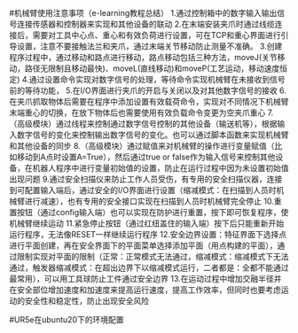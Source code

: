 #机械臂使用注意事项（e-learning教程总结）
1.通过控制箱中的数字输入输出信号连接传感器和控制器来实现和其他设备的联动
2.在末端安装夹爪时通过线缆连接后，需要对工具中心点、重心和有效负荷进行设置，可在TCP和重心界面进行引导设置，注意不要接触法兰和夹爪，通过末端关节移动防止测量不准确。
3.创建程序过程中，通过移动和路点进行移动，路点移动包括三种方法，moveJ(关节移动，路径无限制且移动最快)、moveL(直线移动)和moveP(工艺运动，移动速度恒定)
4.通过设置命令实现对数字信号的处理，等待命令实现机械臂在未接收到信号前的等待功能，
5.在I/O界面进行夹爪的开启与关闭以及对其他数字信号的接收
6.在夹爪抓取物体后需要在程序中添加设置有效载荷命令，实现对不同情况下机械臂末端重心的切换，在放下物体后也需要使用有效负载命令变更为空夹爪重心
7.（高级模块）通过线程来控制通过数字信号控制的其他设备（输送机等），根据输入数字信号的变化来控制输出数字信号的变化。也可以通过脚本函数来实现机械臂和其他设备的同步
8.（高级模块）通过赋值来对机械臂的操作进行变量赋值（比如移动到A点时设置A=True），然后通过true or false作为输入信号来控制其他设备，在机器人程序中进行变量初始值的设置，防止在运行过程中因为未设置初始值出现问题
9.通过安全扫描仪来防止工作人员受伤，有专用的安全扫描仪器，连接到可配置输入端后，通过安全的I/O界面进行设置（缩减模式：在扫描到人员时机械臂进行减速），也有专用的安全接口实现在扫描到人员时机械臂完全停止
10.重置按钮（通过config输入端）也可以实现在防护进行重置，按下即可恢复程序，使机械臂继续运动
11.紧急停止按钮（通过红纽盖住的输入端）按下后只能重新开始运行程序，无法像RESET一样继续运行程序
12.安全边界设置：特征界面下选择点进行平面创建，再在安全界面下的平面菜单选择添加平面（用点构建的平面），通过限制实现对平面的限制（正常：正常模式无法通过，缩减模式：缩减模式下无法通过，触发器缩减模式：在超出边界下以缩减模式运行，二者都是：全都不能通过最常用），可以用工具球防止工件通过安全边界
13.在运动过程中增加交融半径并在安全部位增加速度和加速度来提高运行速度，提高工作效率，但同时也要考虑运动的安全性和稳定性，防止出现安全风险

#UR5e在ubuntu20下的环境配置

